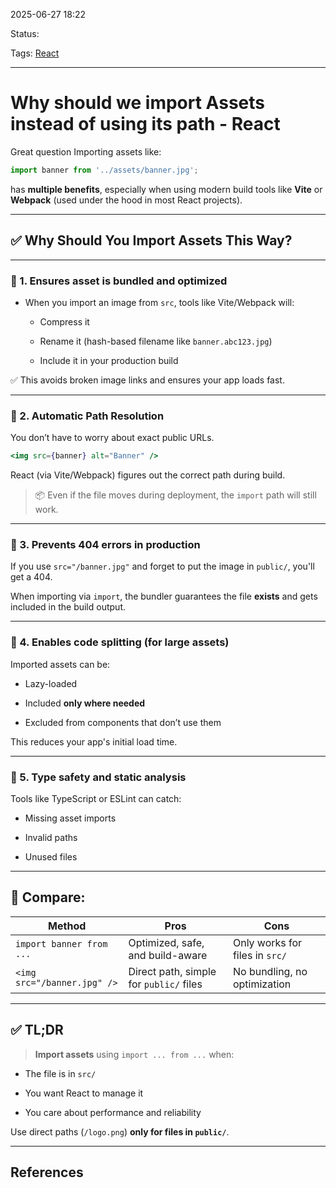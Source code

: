
2025-06-27 18:22

Status:

Tags:  [React](../../../3%20-%20Tags/React.md)

---
# Why should we import Assets instead of using its path - React
Great question Importing assets like:

```jsx
import banner from '../assets/banner.jpg';
```

has **multiple benefits**, especially when using modern build tools like **Vite** or **Webpack** (used under the hood in most React projects).

---

## ✅ Why Should You Import Assets This Way?

---

### 🔹 1. **Ensures asset is bundled and optimized**

- When you import an image from `src`, tools like Vite/Webpack will:
    
    - Compress it
        
    - Rename it (hash-based filename like `banner.abc123.jpg`)
        
    - Include it in your production build
        

✅ This avoids broken image links and ensures your app loads fast.

---

### 🔹 2. **Automatic Path Resolution**

You don’t have to worry about exact public URLs.

```jsx
<img src={banner} alt="Banner" />
```

React (via Vite/Webpack) figures out the correct path during build.

> 📦 Even if the file moves during deployment, the `import` path will still work.

---

### 🔹 3. **Prevents 404 errors in production**

If you use `src="/banner.jpg"` and forget to put the image in `public/`, you'll get a 404.

When importing via `import`, the bundler guarantees the file **exists** and gets included in the build output.

---

### 🔹 4. **Enables code splitting (for large assets)**

Imported assets can be:

- Lazy-loaded
    
- Included **only where needed**
    
- Excluded from components that don’t use them
    

This reduces your app's initial load time.

---

### 🔹 5. **Type safety and static analysis**

Tools like TypeScript or ESLint can catch:

- Missing asset imports
    
- Invalid paths
    
- Unused files
    

---

## 🔄 Compare:

| Method                      | Pros                                    | Cons                           |
| --------------------------- | --------------------------------------- | ------------------------------ |
| `import banner from ...`    | Optimized, safe, and build-aware        | Only works for files in `src/` |
| `<img src="/banner.jpg" />` | Direct path, simple for `public/` files | No bundling, no optimization   |

---

## ✅ TL;DR

> **Import assets** using `import ... from ...` when:

- The file is in `src/`
    
- You want React to manage it
    
- You care about performance and reliability
    

Use direct paths (`/logo.png`) **only for files in `public/`**.


---
## References